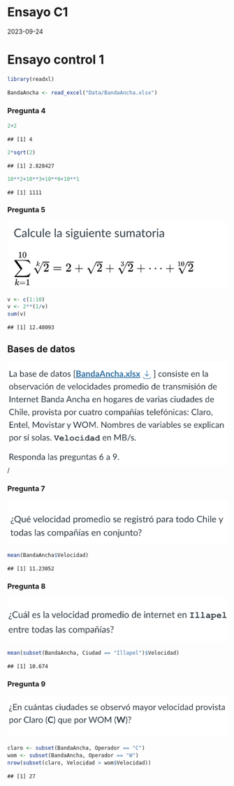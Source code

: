 Ensayo C1
================
2023-09-24

# Ensayo control 1

``` r
library(readxl)
```

``` r
BandaAncha <- read_excel("Data/BandaAncha.xlsx")
```

### Pregunta 4

``` r
2+2
```

    ## [1] 4

``` r
2*sqrt(2)
```

    ## [1] 2.828427

``` r
10**2+10**3+10**0+10**1
```

    ## [1] 1111

### Pregunta 5

![](Img/1.png)

``` r
v <- c(1:10)
v <- 2**(1/v)
sum(v)
```

    ## [1] 12.48093

## Bases de datos

![](Img/5.png)
/
### Pregunta 7 
![](Img/2.png)

``` r
mean(BandaAncha$Velocidad)
```

    ## [1] 11.23052

### Pregunta 8

![](Img/3.png)

``` r
mean(subset(BandaAncha, Ciudad == "Illapel")$Velocidad)
```

    ## [1] 10.674

### Pregunta 9

![](Img/4.png)

``` r
claro <- subset(BandaAncha, Operador == "C")
wom <- subset(BandaAncha, Operador == "W")
nrow(subset(claro, Velocidad > wom$Velocidad))
```

    ## [1] 27
